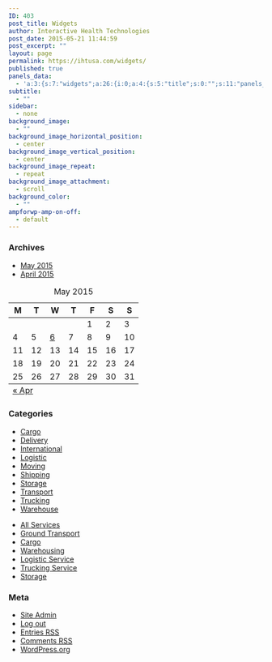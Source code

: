 ```yaml
---
ID: 403
post_title: Widgets
author: Interactive Health Technologies
post_date: 2015-05-21 11:44:59
post_excerpt: ""
layout: page
permalink: https://ihtusa.com/widgets/
published: true
panels_data:
  - 'a:3:{s:7:"widgets";a:26:{i:0;a:4:{s:5:"title";s:0:"";s:11:"panels_info";a:5:{s:5:"class";s:18:"WP_Widget_Archives";s:4:"grid";i:0;s:4:"cell";i:0;s:2:"id";i:0;s:5:"style";a:2:{s:27:"background_image_attachment";b:0;s:18:"background_display";s:4:"tile";}}s:5:"count";i:0;s:8:"dropdown";i:0;}i:1;a:2:{s:5:"title";s:0:"";s:11:"panels_info";a:5:{s:5:"class";s:18:"WP_Widget_Calendar";s:4:"grid";i:0;s:4:"cell";i:1;s:2:"id";i:1;s:5:"style";a:2:{s:27:"background_image_attachment";b:0;s:18:"background_display";s:4:"tile";}}}i:2;a:5:{s:5:"title";s:0:"";s:11:"panels_info";a:5:{s:5:"class";s:20:"WP_Widget_Categories";s:4:"grid";i:0;s:4:"cell";i:2;s:2:"id";i:2;s:5:"style";a:2:{s:27:"background_image_attachment";b:0;s:18:"background_display";s:4:"tile";}}s:5:"count";i:0;s:12:"hierarchical";i:0;s:8:"dropdown";i:0;}i:3;a:2:{s:8:"nav_menu";i:4;s:11:"panels_info";a:5:{s:5:"class";s:18:"WP_Nav_Menu_Widget";s:4:"grid";i:0;s:4:"cell";i:3;s:2:"id";i:3;s:5:"style";a:2:{s:27:"background_image_attachment";b:0;s:18:"background_display";s:4:"tile";}}}i:4;a:2:{s:5:"title";s:0:"";s:11:"panels_info";a:5:{s:5:"class";s:14:"WP_Widget_Meta";s:4:"grid";i:1;s:4:"cell";i:0;s:2:"id";i:4;s:5:"style";a:2:{s:27:"background_image_attachment";b:0;s:18:"background_display";s:4:"tile";}}}i:5;a:1:{s:11:"panels_info";a:5:{s:5:"class";s:15:"WP_Widget_Pages";s:3:"raw";b:0;s:4:"grid";i:1;s:4:"cell";i:1;s:2:"id";i:5;}}i:6;a:1:{s:11:"panels_info";a:5:{s:5:"class";s:11:"PW_About_Us";s:3:"raw";b:0;s:4:"grid";i:1;s:4:"cell";i:2;s:2:"id";i:6;}}i:7;a:1:{s:11:"panels_info";a:5:{s:5:"class";s:9:"PW_Banner";s:3:"raw";b:0;s:4:"grid";i:1;s:4:"cell";i:3;s:2:"id";i:7;}}i:8;a:1:{s:11:"panels_info";a:5:{s:5:"class";s:15:"PW_Brochure_Box";s:3:"raw";b:0;s:4:"grid";i:2;s:4:"cell";i:0;s:2:"id";i:8;}}i:9;a:1:{s:11:"panels_info";a:5:{s:5:"class";s:17:"PW_Call_To_Action";s:3:"raw";b:0;s:4:"grid";i:2;s:4:"cell";i:1;s:2:"id";i:9;}}i:10;a:1:{s:11:"panels_info";a:5:{s:5:"class";s:11:"PW_Facebook";s:3:"raw";b:0;s:4:"grid";i:2;s:4:"cell";i:2;s:2:"id";i:10;}}i:11;a:1:{s:11:"panels_info";a:5:{s:5:"class";s:16:"PW_Featured_Page";s:3:"raw";b:0;s:4:"grid";i:2;s:4:"cell";i:3;s:2:"id";i:11;}}i:12;a:1:{s:11:"panels_info";a:5:{s:5:"class";s:13:"PW_Google_Map";s:3:"raw";b:0;s:4:"grid";i:3;s:4:"cell";i:0;s:2:"id";i:12;}}i:13;a:1:{s:11:"panels_info";a:5:{s:5:"class";s:11:"PW_Icon_Box";s:3:"raw";b:0;s:4:"grid";i:3;s:4:"cell";i:1;s:2:"id";i:13;}}i:14;a:1:{s:11:"panels_info";a:5:{s:5:"class";s:14:"PW_Latest_News";s:3:"raw";b:0;s:4:"grid";i:3;s:4:"cell";i:2;s:2:"id";i:14;}}i:15;a:1:{s:11:"panels_info";a:5:{s:5:"class";s:17:"PW_Number_Counter";s:3:"raw";b:0;s:4:"grid";i:3;s:4:"cell";i:3;s:2:"id";i:15;}}i:16;a:26:{s:5:"title";s:12:"Opening Time";s:10:"Mon_opened";s:1:"1";s:8:"Mon_from";s:4:"8:00";s:6:"Mon_to";s:5:"16:00";s:10:"Tue_opened";s:1:"1";s:8:"Tue_from";s:4:"8:00";s:6:"Tue_to";s:5:"16:00";s:10:"Wed_opened";s:1:"1";s:8:"Wed_from";s:4:"8:00";s:6:"Wed_to";s:5:"16:00";s:10:"Thu_opened";s:1:"1";s:8:"Thu_from";s:4:"8:00";s:6:"Thu_to";s:5:"16:00";s:10:"Fri_opened";s:1:"1";s:8:"Fri_from";s:4:"8:00";s:6:"Fri_to";s:5:"16:00";s:10:"Sat_opened";s:1:"1";s:8:"Sat_from";s:4:"8:00";s:6:"Sat_to";s:5:"16:00";s:10:"Sun_opened";s:1:"1";s:8:"Sun_from";s:4:"8:00";s:6:"Sun_to";s:5:"16:00";s:9:"separator";s:1:"-";s:11:"closed_text";s:6:"CLOSED";s:15:"additional_info";s:0:"";s:11:"panels_info";a:4:{s:5:"class";s:15:"PW_Opening_Time";s:4:"grid";i:4;s:4:"cell";i:0;s:2:"id";i:16;}}i:17;a:3:{s:5:"title";s:0:"";s:14:"skype_username";s:0:"";s:11:"panels_info";a:4:{s:5:"class";s:8:"PW_Skype";s:4:"grid";i:4;s:4:"cell";i:1;s:2:"id";i:17;}}i:18;a:1:{s:11:"panels_info";a:5:{s:5:"class";s:15:"PW_Social_Icons";s:3:"raw";b:0;s:4:"grid";i:4;s:4:"cell";i:2;s:2:"id";i:18;}}i:19;a:1:{s:11:"panels_info";a:5:{s:5:"class";s:15:"PW_Testimonials";s:3:"raw";b:0;s:4:"grid";i:4;s:4:"cell";i:3;s:2:"id";i:19;}}i:20;a:1:{s:11:"panels_info";a:5:{s:5:"class";s:13:"WP_Widget_RSS";s:3:"raw";b:0;s:4:"grid";i:5;s:4:"cell";i:0;s:2:"id";i:20;}}i:21;a:1:{s:11:"panels_info";a:5:{s:5:"class";s:25:"WP_Widget_Recent_Comments";s:3:"raw";b:0;s:4:"grid";i:5;s:4:"cell";i:1;s:2:"id";i:21;}}i:22;a:1:{s:11:"panels_info";a:5:{s:5:"class";s:22:"WP_Widget_Recent_Posts";s:3:"raw";b:0;s:4:"grid";i:5;s:4:"cell";i:2;s:2:"id";i:22;}}i:23;a:1:{s:11:"panels_info";a:5:{s:5:"class";s:16:"WP_Widget_Search";s:3:"raw";b:0;s:4:"grid";i:5;s:4:"cell";i:3;s:2:"id";i:23;}}i:24;a:1:{s:11:"panels_info";a:5:{s:5:"class";s:19:"WP_Widget_Tag_Cloud";s:3:"raw";b:0;s:4:"grid";i:6;s:4:"cell";i:0;s:2:"id";i:24;}}i:25;a:1:{s:11:"panels_info";a:5:{s:5:"class";s:14:"WP_Widget_Text";s:3:"raw";b:0;s:4:"grid";i:6;s:4:"cell";i:1;s:2:"id";i:25;}}}s:5:"grids";a:7:{i:0;a:2:{s:5:"cells";i:4;s:5:"style";a:0:{}}i:1;a:2:{s:5:"cells";i:4;s:5:"style";a:0:{}}i:2;a:2:{s:5:"cells";i:4;s:5:"style";a:0:{}}i:3;a:2:{s:5:"cells";i:4;s:5:"style";a:0:{}}i:4;a:2:{s:5:"cells";i:4;s:5:"style";a:0:{}}i:5;a:2:{s:5:"cells";i:4;s:5:"style";a:0:{}}i:6;a:2:{s:5:"cells";i:4;s:5:"style";a:0:{}}}s:10:"grid_cells";a:28:{i:0;a:2:{s:4:"grid";i:0;s:6:"weight";d:0.25;}i:1;a:2:{s:4:"grid";i:0;s:6:"weight";d:0.25;}i:2;a:2:{s:4:"grid";i:0;s:6:"weight";d:0.25;}i:3;a:2:{s:4:"grid";i:0;s:6:"weight";d:0.25;}i:4;a:2:{s:4:"grid";i:1;s:6:"weight";d:0.25;}i:5;a:2:{s:4:"grid";i:1;s:6:"weight";d:0.25;}i:6;a:2:{s:4:"grid";i:1;s:6:"weight";d:0.25;}i:7;a:2:{s:4:"grid";i:1;s:6:"weight";d:0.25;}i:8;a:2:{s:4:"grid";i:2;s:6:"weight";d:0.25;}i:9;a:2:{s:4:"grid";i:2;s:6:"weight";d:0.25;}i:10;a:2:{s:4:"grid";i:2;s:6:"weight";d:0.25;}i:11;a:2:{s:4:"grid";i:2;s:6:"weight";d:0.25;}i:12;a:2:{s:4:"grid";i:3;s:6:"weight";d:0.25;}i:13;a:2:{s:4:"grid";i:3;s:6:"weight";d:0.25;}i:14;a:2:{s:4:"grid";i:3;s:6:"weight";d:0.25;}i:15;a:2:{s:4:"grid";i:3;s:6:"weight";d:0.25;}i:16;a:2:{s:4:"grid";i:4;s:6:"weight";d:0.25;}i:17;a:2:{s:4:"grid";i:4;s:6:"weight";d:0.25;}i:18;a:2:{s:4:"grid";i:4;s:6:"weight";d:0.25;}i:19;a:2:{s:4:"grid";i:4;s:6:"weight";d:0.25;}i:20;a:2:{s:4:"grid";i:5;s:6:"weight";d:0.25;}i:21;a:2:{s:4:"grid";i:5;s:6:"weight";d:0.25;}i:22;a:2:{s:4:"grid";i:5;s:6:"weight";d:0.25;}i:23;a:2:{s:4:"grid";i:5;s:6:"weight";d:0.25;}i:24;a:2:{s:4:"grid";i:6;s:6:"weight";d:0.25;}i:25;a:2:{s:4:"grid";i:6;s:6:"weight";d:0.25;}i:26;a:2:{s:4:"grid";i:6;s:6:"weight";d:0.25;}i:27;a:2:{s:4:"grid";i:6;s:6:"weight";d:0.25;}}}'
subtitle:
  - ""
sidebar:
  - none
background_image:
  - ""
background_image_horizontal_position:
  - center
background_image_vertical_position:
  - center
background_image_repeat:
  - repeat
background_image_attachment:
  - scroll
background_color:
  - ""
ampforwp-amp-on-off:
  - default
---
```

<h3 class="widget-title">Archives</h3>
<ul>
	<li><a href="http://xml-io.proteusthemes.com/cargopress/2015/05/">May 2015</a></li>
	<li><a href="http://xml-io.proteusthemes.com/cargopress/2015/04/">April 2015</a></li>
</ul>
<table id="wp-calendar"><caption>May 2015</caption>
<thead>
<tr>
<th title="Monday" scope="col">M</th>
<th title="Tuesday" scope="col">T</th>
<th title="Wednesday" scope="col">W</th>
<th title="Thursday" scope="col">T</th>
<th title="Friday" scope="col">F</th>
<th title="Saturday" scope="col">S</th>
<th title="Sunday" scope="col">S</th>
</tr>
</thead>
<tfoot>
<tr>
<td id="prev" colspan="3"><a href="http://xml-io.proteusthemes.com/cargopress/2015/04/">« Apr</a></td>
<td class="pad"></td>
<td id="next" class="pad" colspan="3"></td>
</tr>
</tfoot>
<tbody>
<tr>
<td class="pad" colspan="4"></td>
<td>1</td>
<td>2</td>
<td>3</td>
</tr>
<tr>
<td>4</td>
<td>5</td>
<td><a title="How outsourcing your logistic needs to us can prove to be cost-effective for you?
Top benefits of hiring our trucking service
Why choose our warehousing service?
Our experts will consult with you
Moving freight is a tough task that needs experience and expertise
We are experienced and expert in the business of logistics
Our trucking service ensures you best quality services at all times
Logistic service providers would understand your business
Top benefits of hiring our trucking service
Why choose our warehousing service?" href="http://xml-io.proteusthemes.com/cargopress/2015/05/06/">6</a></td>
<td>7</td>
<td>8</td>
<td>9</td>
<td>10</td>
</tr>
<tr>
<td>11</td>
<td>12</td>
<td>13</td>
<td>14</td>
<td>15</td>
<td>16</td>
<td>17</td>
</tr>
<tr>
<td>18</td>
<td>19</td>
<td>20</td>
<td id="today">21</td>
<td>22</td>
<td>23</td>
<td>24</td>
</tr>
<tr>
<td>25</td>
<td>26</td>
<td>27</td>
<td>28</td>
<td>29</td>
<td>30</td>
<td>31</td>
</tr>
</tbody>
</table>
<h3 class="widget-title">Categories</h3>
<ul>
	<li class="cat-item cat-item-7"><a href="http://xml-io.proteusthemes.com/cargopress/category/cargo/">Cargo</a></li>
	<li class="cat-item cat-item-15"><a href="http://xml-io.proteusthemes.com/cargopress/category/delivery/">Delivery</a></li>
	<li class="cat-item cat-item-14"><a href="http://xml-io.proteusthemes.com/cargopress/category/international/">International</a></li>
	<li class="cat-item cat-item-8"><a href="http://xml-io.proteusthemes.com/cargopress/category/logistic/">Logistic</a></li>
	<li class="cat-item cat-item-11"><a href="http://xml-io.proteusthemes.com/cargopress/category/moving/">Moving</a></li>
	<li class="cat-item cat-item-10"><a href="http://xml-io.proteusthemes.com/cargopress/category/shipping/">Shipping</a></li>
	<li class="cat-item cat-item-13"><a href="http://xml-io.proteusthemes.com/cargopress/category/storage/">Storage</a></li>
	<li class="cat-item cat-item-5"><a href="http://xml-io.proteusthemes.com/cargopress/category/transport/">Transport</a></li>
	<li class="cat-item cat-item-6"><a href="http://xml-io.proteusthemes.com/cargopress/category/trucking/">Trucking</a></li>
	<li class="cat-item cat-item-9"><a href="http://xml-io.proteusthemes.com/cargopress/category/warehouse/">Warehouse</a></li>
</ul>
<ul id="menu-services-menu" class="menu">
	<li id="menu-item-111" class="menu-item menu-item-type-post_type menu-item-object-page menu-item-111"><a href="http://xml-io.proteusthemes.com/cargopress/services/">All Services</a></li>
	<li id="menu-item-112" class="menu-item menu-item-type-post_type menu-item-object-page menu-item-112"><a href="http://xml-io.proteusthemes.com/cargopress/services/ground-transport/">Ground Transport</a></li>
	<li id="menu-item-113" class="menu-item menu-item-type-post_type menu-item-object-page menu-item-113"><a href="http://xml-io.proteusthemes.com/cargopress/services/cargo/">Cargo</a></li>
	<li id="menu-item-114" class="menu-item menu-item-type-post_type menu-item-object-page menu-item-114"><a href="http://xml-io.proteusthemes.com/cargopress/services/warehousing/">Warehousing</a></li>
	<li id="menu-item-115" class="menu-item menu-item-type-post_type menu-item-object-page menu-item-115"><a href="http://xml-io.proteusthemes.com/cargopress/services/logistic-service/">Logistic Service</a></li>
	<li id="menu-item-116" class="menu-item menu-item-type-post_type menu-item-object-page menu-item-116"><a href="http://xml-io.proteusthemes.com/cargopress/services/trucking-service/">Trucking Service</a></li>
	<li id="menu-item-117" class="menu-item menu-item-type-post_type menu-item-object-page menu-item-117"><a href="http://xml-io.proteusthemes.com/cargopress/services/storage/">Storage</a></li>
</ul>
<h3 class="widget-title">Meta</h3>
<ul>
	<li><a href="http://xml-io.proteusthemes.com/cargopress/wp-admin/">Site Admin</a></li>
	<li><a href="http://xml-io.proteusthemes.com/cargopress/wp-login.php?action=logout&amp;_wpnonce=1b524da4be">Log out</a></li>
	<li><a href="http://xml-io.proteusthemes.com/cargopress/feed/">Entries <abbr title="Really Simple Syndication">RSS</abbr></a></li>
	<li><a href="http://xml-io.proteusthemes.com/cargopress/comments/feed/">Comments <abbr title="Really Simple Syndication">RSS</abbr></a></li>
	<li><a title="Powered by WordPress, state-of-the-art semantic personal publishing platform." href="https://wordpress.org/">WordPress.org</a></li>
</ul>
&nbsp;